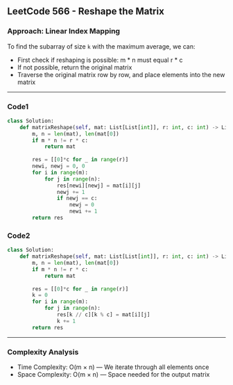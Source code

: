 ## LeetCode 566 - Reshape the Matrix

### Approach: Linear Index Mapping

To find the subarray of size `k` with the maximum average, we can:

- First check if reshaping is possible: m * n must equal r * c
- If not possible, return the original matrix
- Traverse the original matrix row by row, and place elements into the new matrix

---

### Code1

```python
class Solution:
    def matrixReshape(self, mat: List[List[int]], r: int, c: int) -> List[List[int]]:
        m, n = len(mat), len(mat[0])
        if m * n != r * c:
            return mat
        
        res = [[0]*c for _ in range(r)]
        newi, newj = 0, 0
        for i in range(m):
            for j in range(n):
                res[newi][newj] = mat[i][j]
                newj += 1
                if newj == c:
                    newj = 0
                    newi += 1
        return res
```

### Code2

```python
class Solution:
    def matrixReshape(self, mat: List[List[int]], r: int, c: int) -> List[List[int]]:
        m, n = len(mat), len(mat[0])
        if m * n != r * c:
            return mat
        
        res = [[0]*c for _ in range(r)]
        k = 0
        for i in range(m):
            for j in range(n):
                res[k // c][k % c] = mat[i][j]
                k += 1
        return res
```

---

### Complexity Analysis

- Time Complexity: O(m × n) — We iterate through all elements once 
- Space Complexity: O(m × n) — Space needed for the output matrix

